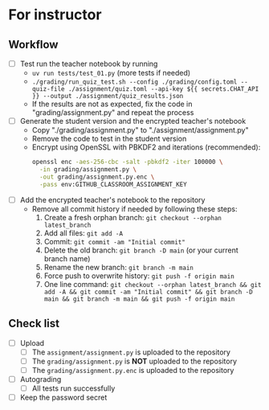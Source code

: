 # For instructor

## Workflow

- [ ] Test run the teacher notebook by running
  - `uv run tests/test_01.py`  (more tests if needed)
  - `./grading/run_quiz_test.sh --config ./grading/config.toml --quiz-file ./assignment/quiz.toml --api-key ${{ secrets.CHAT_API }} --output ./assignment/quiz_results.json`
  - If the results are not as expected, fix the code in "grading/assignment.py" and repeat the process
- [ ] Generate the student version and the encrypted teacher's notebook
  - Copy "./grading/assignment.py" to "./assignment/assignment.py"
  - Remove the code to test in the student version
  - Encrypt using OpenSSL with PBKDF2 and iterations (recommended):
    ```bash
    openssl enc -aes-256-cbc -salt -pbkdf2 -iter 100000 \
      -in grading/assignment.py \
      -out grading/assignment.py.enc \
      -pass env:GITHUB_CLASSROOM_ASSIGNMENT_KEY
    ```
- [ ] Add the encrypted teacher's notebook to the repository
  - Remove all commit history if needed by following these steps:
    1. Create a fresh orphan branch: `git checkout --orphan latest_branch`
    2. Add all files: `git add -A`
    3. Commit: `git commit -am "Initial commit"`
    4. Delete the old branch: `git branch -D main` (or your current branch name)
    5. Rename the new branch: `git branch -m main`
    6. Force push to overwrite history: `git push -f origin main`
    7. One line command: `git checkout --orphan latest_branch && git add -A && git commit -am "Initial commit" && git branch -D main && git branch -m main && git push -f origin main`

## Check list

- [ ] Upload
  - [ ] The `assignment/assignment.py` is uploaded to the repository
  - [ ] The `grading/assignment.py` is **NOT** uploaded to the repository
  - [ ] The `grading/assignment.py.enc` is uploaded to the repository
- [ ] Autograding
  - [ ] All tests run successfully
- [ ] Keep the password secret
